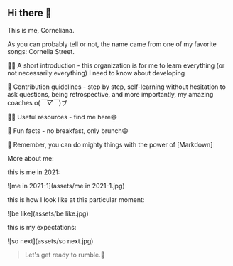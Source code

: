 ## Hi there 👋
This is me, Corneliana.

As you can probably tell or not, the name came from one of my favorite songs: Cornelia Street.

🙋‍♀️ A short introduction - this organization is for me to learn everything (or not necessarily everything) I need to know about developing

🌈 Contribution guidelines - step by step, self-learning without hesitation to ask questions, being retrospective, and more importantly, my amazing coaches o(*￣▽￣*)ブ

👩‍💻 Useful resources - find me here😄

🍿 Fun facts - no breakfast, only brunch😄

🧙 Remember, you can do mighty things with the power of [Markdown]

More about me:

this is me in 2021:

![me in 2021-1](assets/me in 2021-1.jpg)

this is how I look like at this particular moment:

![be like](assets/be like.jpg)

this is my expectations:

![so next](assets/so next.jpg)

>Let's get ready to rumble.🤩